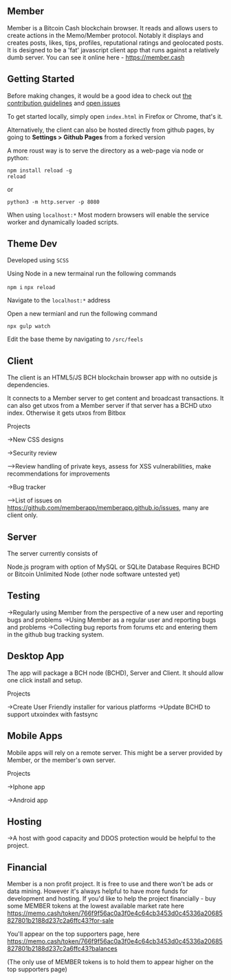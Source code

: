 ## Member

Member is a Bitcoin Cash blockchain browser. It reads and allows users to create actions in the Memo/Member protocol.
Notably it displays and creates posts, likes, tips, profiles, reputational ratings and geolocated posts.
It is designed to be a 'fat' javascript client app that runs against a relatively dumb server.
You can see it online here - https://member.cash

## Getting Started

Before making changes, it would be a good idea to check
out [the contribution guidelines](CONTRIBUTING.md)
and [open issues](https://github.com/memberapp/memberapp.github.io/issues)

To get started locally, simply open `index.html` in Firefox or Chrome, that's it.

Alternatively, the client can also be hosted directly from github pages,
by going to **Settings > Github Pages** from a forked version

A more roust way is to serve the directory as a web-page via node or python:

    npm install reload -g
    reload

or

    python3 -m http.server -p 8080

When using `localhost:*` Most modern browsers will enable the service worker
and dynamically loaded scripts.

## Theme Dev

Developed using `SCSS`

Using Node in a new termainal run the following commands

`npm i`
`npx reload`

Navigate to the `localhost:*` address

Open a new termianl and run the following command

`npx gulp watch`

Edit the base theme by navigating to `/src/feels`

## Client

The client is an HTML5/JS BCH blockchain browser app with no outside js
dependencies.

It connects to a Member server to get content and broadcast transactions. It
can also get utxos from a Member server if that server has a BCHD utxo index.
Otherwise it gets utxos from Bitbox

Projects

->New CSS designs

->Security review

-->Review handling of private keys, assess for XSS vulnerabilities, make recommendations for improvements

->Bug tracker

-->List of issues on https://github.com/memberapp/memberapp.github.io/issues, many are client only.

## Server

The server currently consists of

Node.js program with option of MySQL or SQLite Database
Requires BCHD or Bitcoin Unlimited Node (other node software untested yet)

## Testing

->Regularly using Member from the perspective of a new user and reporting bugs and problems
->Using Member as a regular user and reporting bugs and problems
->Collecting bug reports from forums etc and entering them in the github bug tracking system.

## Desktop App

The app will package a BCH node (BCHD), Server and Client. It should allow one click install and setup.

Projects

->Create User Friendly installer for various platforms
->Update BCHD to support utxoindex with fastsync

## Mobile Apps

Mobile apps will rely on a remote server. This might be a server provided by Member, or the member's own server.

Projects

->Iphone app

->Android app

## Hosting

->A host with good capacity and DDOS protection would be helpful to the project.

## Financial

Member is a non profit project. It is free to use and there won't be ads or data mining. However it's always helpful to have more funds for development and hosting. If you'd like to
help the project financially - buy some MEMBER tokens at the lowest available market rate here
https://memo.cash/token/766f9f56ac0a3f0e4c64cb3453d0c45336a20685827801b2188d237c2a6ffc43?for-sale

You'll appear on the top supporters page, here
https://memo.cash/token/766f9f56ac0a3f0e4c64cb3453d0c45336a20685827801b2188d237c2a6ffc43?balances

(The only use of MEMBER tokens is to hold them to appear higher on the top supporters page)
